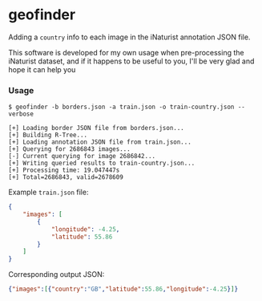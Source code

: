 # geofinder

Adding a `country` info to each image in the iNaturist annotation JSON file.

This software is developed for my own usage when pre-processing the iNaturist dataset, and if it happens to be useful to you, I'll be very glad and hope it can help you

### Usage

```shell
$ geofinder -b borders.json -a train.json -o train-country.json --verbose

[+] Loading border JSON file from borders.json...
[+] Building R-Tree...
[+] Loading annotation JSON file from train.json...
[+] Querying for 2686843 images...
[-] Current querying for image 2686842...
[+] Writing queried results to train-country.json...
[+] Processing time: 19.047447s
[+] Total=2686843, valid=2678609
```

Example `train.json` file:
```json
{
    "images": [
        {
            "longitude": -4.25,
            "latitude": 55.86
        }
    ]
}
```

Corresponding output JSON:
```json
{"images":[{"country":"GB","latitude":55.86,"longitude":-4.25}]}
```
